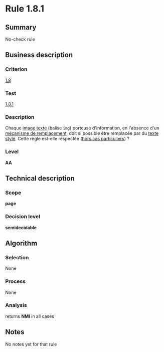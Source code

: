 # Rule 1.8.1
## Summary

No-check rule

## Business description

### Criterion

[1.8](http://references.modernisation.gouv.fr/sites/default/files/RGAA3_RC2-1/referentiel_technique.htm#crit-1-8)

### Test

[1.8.1](http://references.modernisation.gouv.fr/sites/default/files/RGAA3_RC2-1/referentiel_technique.htm#test-1-8-1)

### Description

Chaque <a href="http://references.modernisation.gouv.fr/sites/default/files/RGAA3_RC2-1/glossaire.htm#mImgText">image texte</a> (balise `img`) porteuse d'information, en l'absence d'un <a href="http://references.modernisation.gouv.fr/sites/default/files/RGAA3_RC2-1/glossaire.htm#mMecaRempl">m&eacute;canisme de remplacement</a>, doit si possible &ecirc;tre remplac&eacute;e par du <a href="http://references.modernisation.gouv.fr/sites/default/files/RGAA3_RC2-1/glossaire.htm#mTexteStyle">texte styl&eacute;</a>. Cette r&egrave;gle est-elle respect&eacute;e (<a href="http://references.modernisation.gouv.fr/sites/default/files/RGAA3_RC2-1/cas_particulier.htm#cpCrit1-8" title="Cas particuliers pour le crit&egrave;re 1.8">hors cas particuliers</a>) ?

### Level

**AA**

## Technical description

### Scope

**page**

### Decision level

**semidecidable**

## Algorithm

### Selection

None

### Process

None

### Analysis

returns **NMI** in all cases

## Notes

No notes yet for that rule
